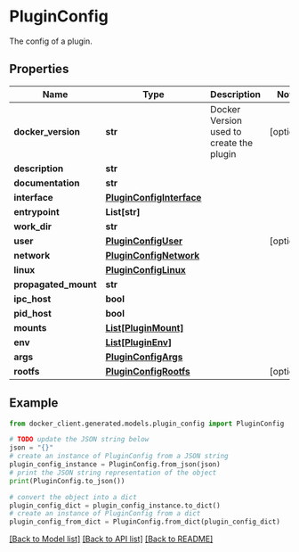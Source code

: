 # PluginConfig

The config of a plugin.

## Properties

Name | Type | Description | Notes
------------ | ------------- | ------------- | -------------
**docker_version** | **str** | Docker Version used to create the plugin | [optional] 
**description** | **str** |  | 
**documentation** | **str** |  | 
**interface** | [**PluginConfigInterface**](PluginConfigInterface.md) |  | 
**entrypoint** | **List[str]** |  | 
**work_dir** | **str** |  | 
**user** | [**PluginConfigUser**](PluginConfigUser.md) |  | [optional] 
**network** | [**PluginConfigNetwork**](PluginConfigNetwork.md) |  | 
**linux** | [**PluginConfigLinux**](PluginConfigLinux.md) |  | 
**propagated_mount** | **str** |  | 
**ipc_host** | **bool** |  | 
**pid_host** | **bool** |  | 
**mounts** | [**List[PluginMount]**](PluginMount.md) |  | 
**env** | [**List[PluginEnv]**](PluginEnv.md) |  | 
**args** | [**PluginConfigArgs**](PluginConfigArgs.md) |  | 
**rootfs** | [**PluginConfigRootfs**](PluginConfigRootfs.md) |  | [optional] 

## Example

```python
from docker_client.generated.models.plugin_config import PluginConfig

# TODO update the JSON string below
json = "{}"
# create an instance of PluginConfig from a JSON string
plugin_config_instance = PluginConfig.from_json(json)
# print the JSON string representation of the object
print(PluginConfig.to_json())

# convert the object into a dict
plugin_config_dict = plugin_config_instance.to_dict()
# create an instance of PluginConfig from a dict
plugin_config_from_dict = PluginConfig.from_dict(plugin_config_dict)
```
[[Back to Model list]](../README.md#documentation-for-models) [[Back to API list]](../README.md#documentation-for-api-endpoints) [[Back to README]](../README.md)


